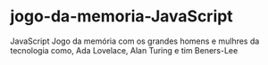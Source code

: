 # jogo-da-memoria-JavaScript
JavaScript
Jogo da memória com os grandes homens e mulhres da tecnologia como, Ada Lovelace, Alan Turing e tim Beners-Lee 
